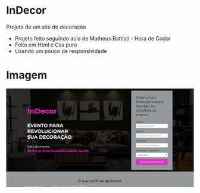 # InDecor
 Projeto de um site de decoração
 
 * Projeto feito seguindo aula de Matheus Battisti - Hora de Codar
 * Feito em Html e Css puro
 * Usando um pouco de responsividade
 
 # Imagem
 ![Imagem de exemplo](https://github.com/Sousa-Edson/InDecor/blob/main/img/InDecor.PNG)
